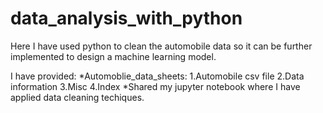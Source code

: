 # data_analysis_with_python
Here I have used python to clean the automobile data so it can be further implemented to design a machine learning model.



I have provided:
*Automoblie_data_sheets:
        1.Automobile csv file
        2.Data information
        3.Misc
        4.Index
*Shared my jupyter notebook where I have applied data cleaning techiques.
